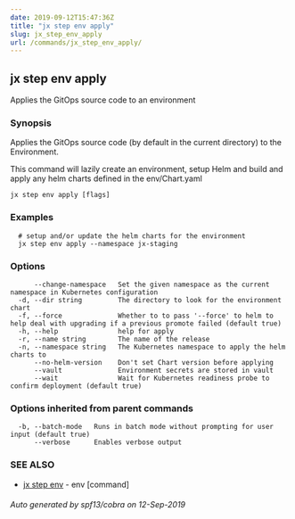 ```yaml
---
date: 2019-09-12T15:47:36Z
title: "jx step env apply"
slug: jx_step_env_apply
url: /commands/jx_step_env_apply/
---
```

## jx step env apply

Applies the GitOps source code to an environment

### Synopsis

Applies the GitOps source code (by default in the current directory) to the Environment. 

This command will lazily create an environment, setup Helm and build and apply any helm charts defined in the env/Chart.yaml

```
jx step env apply [flags]
```

### Examples

```
  # setup and/or update the helm charts for the environment
  jx step env apply --namespace jx-staging
```

### Options

```
      --change-namespace   Set the given namespace as the current namespace in Kubernetes configuration
  -d, --dir string         The directory to look for the environment chart
  -f, --force              Whether to to pass '--force' to helm to help deal with upgrading if a previous promote failed (default true)
  -h, --help               help for apply
  -r, --name string        The name of the release
  -n, --namespace string   The Kubernetes namespace to apply the helm charts to
      --no-helm-version    Don't set Chart version before applying
      --vault              Environment secrets are stored in vault
      --wait               Wait for Kubernetes readiness probe to confirm deployment (default true)
```

### Options inherited from parent commands

```
  -b, --batch-mode   Runs in batch mode without prompting for user input (default true)
      --verbose      Enables verbose output
```

### SEE ALSO

* [jx step env](/commands/jx_step_env/)	 - env [command]

###### Auto generated by spf13/cobra on 12-Sep-2019

